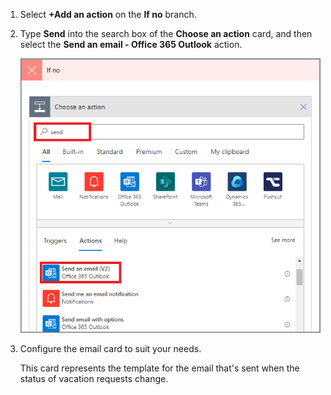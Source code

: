 1. Select **+Add an action** on the **If no** branch.
2. Type **Send** into the search box of the **Choose an action** card, and then select the **Send an email - Office 365 Outlook** action.

    ![select the send email action](media/modern-approvals/select-send-email-no.png)
4. Configure the email card to suit your needs.

     This card represents the template for the email that's sent when the status of vacation requests change.
